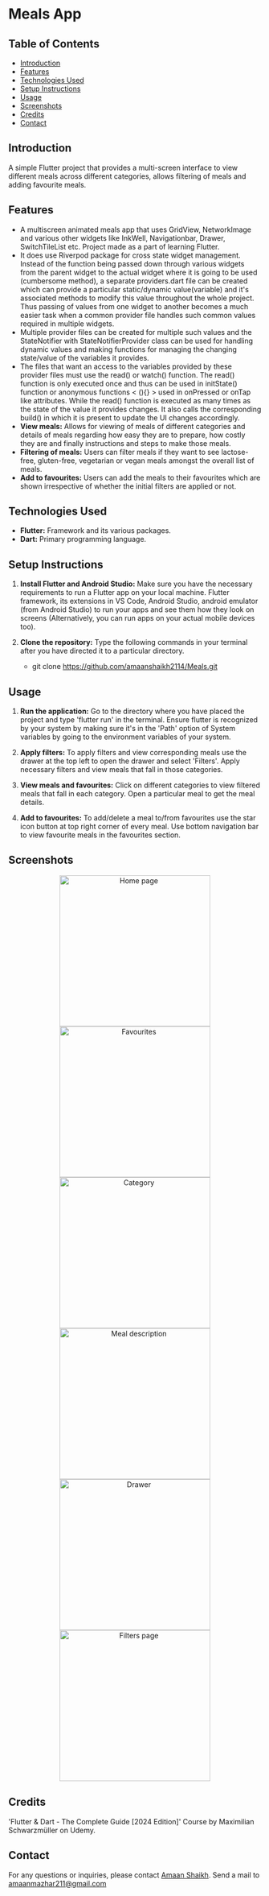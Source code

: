 # Meals App

## Table of Contents
- [Introduction](#introduction)
- [Features](#features)
- [Technologies Used](#technologies-used)
- [Setup Instructions](#setup-instructions)
- [Usage](#usage)
- [Screenshots](#screenshots)
- [Credits](#credits)
- [Contact](#contact)

## Introduction
A simple Flutter project that provides a multi-screen interface to view different meals across different categories, allows filtering of meals and adding favourite meals.

## Features
 - A multiscreen animated meals app that uses GridView, NetworkImage and various other widgets like InkWell, Navigationbar, Drawer, SwitchTileList etc. Project made as a part of learning Flutter.
 - It does use Riverpod package for cross state widget management. Instead of the function being passed down through various widgets from the parent widget to the actual widget where it is going to be used   
   (cumbersome method), a separate providers.dart file can be created which can provide a particular static/dynamic value(variable) and it's associated methods to modify this value throughout the whole project. 
   Thus passing of values from one widget to another becomes a much easier task when a common provider file handles such common values required in multiple widgets. 
 - Multiple provider files can be created for multiple such values and the StateNotifier with StateNotifierProvider class can be used for handling dynamic values and making functions for managing the changing 
   state/value of the variables it provides.
 - The files that want an access to the variables provided by these provider files must use the read() or watch() function. The read() function is only executed once and thus can be used in initState() function 
   or anonymous functions < (){} > used in onPressed or onTap like attributes. While the read() function is executed as many times as the state of the value it provides changes. It also calls the corresponding 
   build() in which it is present to update the UI changes accordingly. 
- **View meals:** Allows for viewing of meals of different categories and details of meals regarding how easy they are to prepare, how costly they are and finally instructions and steps to make those meals.
- **Filtering of meals:** Users can filter meals if they want to see lactose-free, gluten-free, vegetarian or vegan meals amongst the overall list of meals.
- **Add to favourites:** Users can add the meals to their favourites which are shown irrespective of whether the initial filters are applied or not.

## Technologies Used
- **Flutter:** Framework and its various packages.
- **Dart:** Primary programming language.

## Setup Instructions
1. **Install Flutter and Android Studio:**
    Make sure you have the necessary requirements to run a Flutter app on your local machine. Flutter framework, its extensions in VS Code, Android Studio, android emulator (from Android Studio) to run your apps and see them how they look on screens (Alternatively, you can run apps on your actual mobile devices too).

2. **Clone the repository:**
   Type the following commands in your terminal after you have directed it to a particular directory.
   
   - git clone https://github.com/amaanshaikh2114/Meals.git

    
## Usage
1. **Run the application:**
    Go to the directory where you have placed the project and type 'flutter run' in the terminal. Ensure flutter is recognized by your system by making sure it's in the 'Path' option of System variables by going to the environment variables of your system.

2. **Apply filters:**
    To apply filters and view corresponding meals use the drawer at the top left to open the drawer and select 'Filters'. Apply necessary filters and view meals that fall in those categories.

3. **View meals and favourites:**
   Click on different categories to view filtered meals that fall in each category. Open a particular meal to get the meal details.

4. **Add to favourites:**
    To add/delete a meal to/from favourites use the star icon button at top right corner of every meal. Use bottom navigation bar to view favourite meals in the favourites section.
   

## Screenshots
<p align="center">
  <img src="screenshots/home_page.png" alt="Home page" width="300"/>
  <img src="screenshots/favourites.png" alt="Favourites" width="300"/>
  <img src="screenshots/meals.png" alt="Category" width="300"/>
  <img src="screenshots/meal_details.png" alt="Meal description" width="300"/>
  <img src="screenshots/drawer.png" alt="Drawer" width="300"/>
  <img src="screenshots/filters_page.png" alt="Filters page" width="300"/>
</p>

## Credits
'Flutter & Dart - The Complete Guide [2024 Edition]' Course by Maximilian Schwarzmüller on Udemy.

## Contact
For any questions or inquiries, please contact [Amaan Shaikh](mailto:amaanmazhar211@gmail.com). Send a mail to amaanmazhar211@gmail.com
